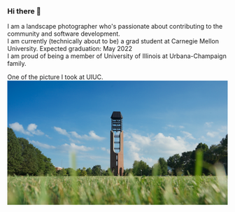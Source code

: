 ### Hi there 🎉

I am a landscape photographer who's passionate about contributing to the community and software development. <br />
I am currently (technically about to be) a grad student at Carnegie Mellon University. Expected graduation: May 2022 <br />
I am proud of being a member of University of Illinois at Urbana-Champaign family.
<!--
**bojiang3/bojiang3** is a ✨ _special_ ✨ repository because its `README.md` (this file) appears on your GitHub profile.

Here are some ideas to get you started:

- 🔭 I’m currently working on ...
- 🌱 I’m currently learning ...
- 👯 I’m looking to collaborate on ...
- 🤔 I’m looking for help with ...
- 💬 Ask me about ...
- 📫 How to reach me: ...
- 😄 Pronouns: ...
- ⚡ Fun fact: ...
-->

One of the picture I took at UIUC.
![image](https://github.com/bojiang3/bojiang3/blob/main/UIUC%20South%20Quad.jpg)
